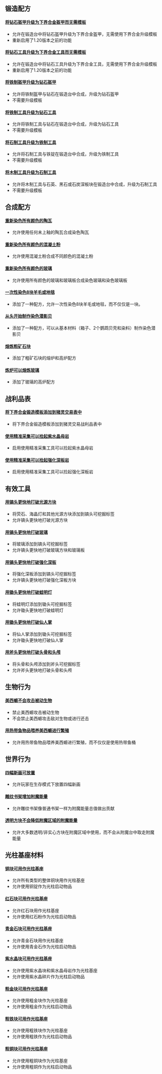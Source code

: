 ## 锻造配方

#### [将钻石盔甲升级为下界合金盔甲而无需模板](https://modrinth.com/datapack/purpurpacks-no-template-netherite-armor-upgrades)
* 允许在锻造台中将钻石盔甲升级为下界合金盔甲，无需使用下界合金升级模板
* 重新启用了1.20版本之前的功能

#### [将钻石工具升级为下界合金工具而无需模板](https://modrinth.com/datapack/purpurpacks-no-template-netherite-tool-upgrades/versions)
* 允许在锻造台中将钻石工具升级为下界合金工具，无需使用下界合金升级模板
* 重新启用了1.20版本之前的功能

#### [将铁制盔甲升级为钻石盔甲](https://modrinth.com/datapack/purpurpacks-iron-to-diamond-armor-upgrades/versions)
* 允许将铁制盔甲与钻石在锻造台中合成，升级为钻石盔甲
* 不需要升级模板

#### [将铁制工具升级为钻石工具](https://modrinth.com/datapack/purpurpacks-iron-to-diamond-tools-upgrades/versions)
* 允许将铁制工具与钻石在锻造台中合成，升级为钻石工具
* 不需要升级模板

#### [将石制工具升级为铁制工具](https://modrinth.com/datapack/purpurpacks-stone-to-iron-tools-upgrades/versions)
* 允许将石制工具与铁锭在锻造台中合成，升级为铁制工具
* 不需要升级模板

#### [将木制工具升级为石制工具](https://modrinth.com/datapack/purpurpacks-wooden-to-stone-tools-upgrades/versions)
* 允许将木制工具与石英、黑石或石炭深板块在锻造台中合成，升级为石制工具
* 不需要升级模板

## 合成配方

#### [重新染色所有颜色的陶瓦](https://modrinth.com/datapack/purpurpacks-re-dye-terracotta/versions)
* 允许使用任何未上釉的陶瓦合成染色陶瓦

#### [重新染色所有颜色的混凝土粉](https://modrinth.com/datapack/purpurpacks-re-dye-concrete-powder/versions)
* 允许使用混凝土粉合成不同颜色的混凝土粉

#### [重新染色所有颜色的玻璃](https://modrinth.com/datapack/purpurpacks-re-dye-glass/versions)
* 允许使用所有颜色的玻璃和玻璃板合成染色玻璃和染色玻璃板

#### [一次性染色8块羊毛或地毯](https://modrinth.com/datapack/purpurpacks-more-dyed-wool-and-carpet/versions)
* 添加了一种配方，允许一次性染色8块羊毛或地毯，而不仅仅是一块。

#### [从头开始制作染色潜影贝](https://modrinth.com/datapack/purpurpacks-one-step-dyed-shulker-boxes/versions)
* 添加了一种配方，可以从基本材料（箱子、2个鹦鹉贝壳和染料）制作染色潜影贝

#### [熔炼粗矿石块](https://modrinth.com/datapack/purpurpack-smelt-raw-ore-blocks)
* 添加了粗矿石块的熔炉和高炉配方

#### [炼炉可以熔炼玻璃](https://modrinth.com/datapack/purpurpack-blasting-smelts-glass)
* 添加了玻璃的高炉配方

## 战利品表

#### [将下界合金锻造模板添加到猪灵交易表中](https://modrinth.com/datapack/purpurpacks-rebalanced-piglin-bartering/versions)
* 将下界合金锻造模板添加到猪灵交易战利品表中

#### [使用精准采集可以捡起紫水晶母岩](https://modrinth.com/datapack/purpurpacks-silk-touch-budding-amethyst/versions)
* 启用使用精准采集工具可以捡起紫水晶母岩

#### [使用精准采集可以捡起强化深板岩](https://modrinth.com/datapack/purpurpacks-silk-touch-reinforced-deepslate/versions)
* 启用使用精准采集工具可以捡起强化深板岩

## 有效工具

#### [用镐头更快地打破光源方块](https://modrinth.com/datapack/purpurpacks-pickaxe-effective-light-source-blocks/versions)
* 将荧石、海晶灯和其他光源方块添加到镐头可挖掘标签
* 允许镐头更快地打破光源方块

#### [用镐头更快地打破玻璃](https://modrinth.com/datapack/purpurpacks-pickaxe-effective-glass/versions)
* 将玻璃添加到镐头可挖掘标签
* 允许镐头更快地打破玻璃方块和玻璃板

#### [用镐头更快地打破强化深板](https://modrinth.com/datapack/purpurpacks-pickaxe-effective-reinforced-deepslate/versions)
* 将强化深板添加到镐头可挖掘标签
* 允许镐头更快地打破强化深板方块

#### [用锄头更快地打破蛙明灯](https://modrinth.com/datapack/purpurpacks-hoe-effective-froglights/versions)
* 将蛙明灯添加到锄头可挖掘标签
* 允许锄头更快地打破蛙明灯

#### [用锄头更快地打破仙人掌](https://modrinth.com/datapack/purpurpacks-hoe-effective-cactus/versions)
* 将仙人掌添加到锄头可挖掘标签
* 允许锄头更快地打破仙人掌

#### [用斧头更快地打破头骨和头颅](https://modrinth.com/datapack/purpurpacks-axe-effective-skulls/versions)
* 将头骨和头颅添加到斧头可挖掘标签
* 允许斧头更快地打破头骨和头颅

## 生物行为

#### [美西螈不会攻击被动生物](https://modrinth.com/datapack/purpurpack-axolotls-ignore-passives/versions)
* 禁止美西螈攻击被动生物
* 不会禁止美西螈攻击敌对生物或进行还击

#### [用热带鱼物品喂养美西螈进行繁殖](https://modrinth.com/datapack/purpurpack-breed-axolotl-with-tropical-fish-item)
* 允许用热带鱼物品喂养美西螈进行繁殖，而不仅仅是使用热带鱼桶

## 世界行为

#### [四幅新画可放置](https://modrinth.com/datapack/purpurpacks-placeable-new-paintings/versions)
* 允许玩家在生存模式下放置四幅新画

#### [雕纹书架增加附魔能量](https://modrinth.com/datapack/purpurpacks-chiseled-bookshelves-add-enchantment-power/versions)
* 允许雕纹书架像普通书架一样为附魔能量总值做出贡献

#### [透明方块不会降低附魔区域的附魔能量](https://modrinth.com/datapack/purpurpacks-transparent-blocks-in-enchant-area/versions)
* 允许大多数透明/非实心方块在附魔区域中使用，而不会从附魔台中取走附魔能量

## 光柱基座材料

#### [铜块可用作光柱基座](https://modrinth.com/datapack/purpurpacks-copper-block-beacon-base/versions)
* 允许所有类型的整体铜块用作光柱基座
* 允许使用铜锭作为光柱启动物品

#### [红石块可用作光柱基座](https://modrinth.com/datapack/purpurpacks-redstone-beacon-base/versions)
* 允许红石块用作光柱基座
* 允许使用红石粉作为光柱启动物品

#### [青金石块可用作光柱基座](https://modrinth.com/datapack/purpurpacks-lapis-beacon-base/versions)
* 允许青金石块用作光柱基座
* 允许使用青金石作为光柱启动物品

#### [紫水晶块可用作光柱基座](https://modrinth.com/datapack/purpurpacks-amethyst-beacon-base/versions)
* 允许使用紫水晶块和紫水晶母岩作为光柱基座
* 允许使用紫水晶碎片作为光柱启动物品

#### [粗金块可用作光柱基座](https://modrinth.com/datapack/purpurpacks-raw-gold-beacon-base/versions)
* 允许使用粗金块作为光柱基座
* 允许使用粗金作为光柱启动物品

#### [粗铁块可用作光柱基座](https://modrinth.com/datapack/purpurpacks-raw-iron-block-beacon-base/versions)
* 允许使用粗铁块作为光柱基座
* 允许使用粗铁作为光柱启动物品

#### [粗铜块可用作光柱基座](https://modrinth.com/datapack/purpurpacks-raw-copper-beacon-base/versions)
* 允许使用粗铜块作为光柱基座
* 允许使用粗铜作为光柱启动物品